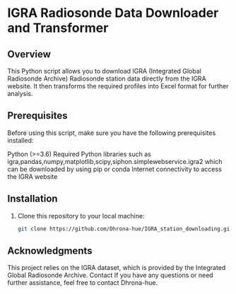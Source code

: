 # IGRA Radiosonde Data Downloader and Transformer

## Overview

This Python script allows you to download IGRA (Integrated Global Radiosonde Archive) Radiosonde station data directly from the IGRA website. It then transforms the required profiles into Excel format for further analysis.

## Prerequisites

Before using this script, make sure you have the following prerequisites installed:

Python (>=3.6)
Required Python libraries such as igra,pandas,numpy,matplotlib,scipy,siphon.simplewebservice.igra2
which can be downloaded by using pip or conda 
Internet connectivity to access the IGRA website

## Installation

1. Clone this repository to your local machine:

   ```bash
   git clone https://github.com/Dhrona-hue/IGRA_station_downloading.git
## Acknowledgments
This project relies on the IGRA dataset, which is provided by the Integrated Global Radiosonde Archive.
Contact
If you have any questions or need further assistance, feel free to contact Dhrona-hue.
